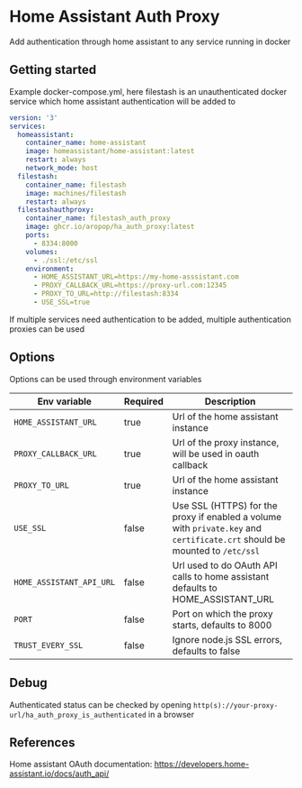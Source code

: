 # Home Assistant Auth Proxy

Add authentication through home assistant to any service running in docker

## Getting started

Example docker-compose.yml, here filestash is an unauthenticated docker service which home assistant authentication will
be added to

```yaml
version: '3'
services:
  homeassistant:
    container_name: home-assistant
    image: homeassistant/home-assistant:latest
    restart: always
    network_mode: host
  filestash:
    container_name: filestash
    image: machines/filestash
    restart: always
  filestashauthproxy:
    container_name: filestash_auth_proxy
    image: ghcr.io/aropop/ha_auth_proxy:latest
    ports:
      - 8334:8000
    volumes:
      - ./ssl:/etc/ssl
    environment:
      - HOME_ASSISTANT_URL=https://my-home-asssistant.com
      - PROXY_CALLBACK_URL=https://proxy-url.com:12345
      - PROXY_TO_URL=http://filestash:8334
      - USE_SSL=true
```

If multiple services need authentication to be added, multiple authentication proxies can be used

## Options

Options can be used through environment variables

| Env variable           | Required | Description                                                                                                                |
|------------------------|----------|----------------------------------------------------------------------------------------------------------------------------|
| `HOME_ASSISTANT_URL`     | true     | Url of the home assistant instance                                                                                         |
| `PROXY_CALLBACK_URL`     | true     | Url of the proxy instance, will be used in oauth callback                                                                  |
| `PROXY_TO_URL`           | true     | Url of the home assistant instance                                                                                         |
| `USE_SSL`                | false    | Use SSL (HTTPS) for the proxy if enabled a volume with `private.key` and `certificate.crt` should be mounted to `/etc/ssl` |
| `HOME_ASSISTANT_API_URL` | false    | Url used to do OAuth API calls to home assistant defaults to HOME_ASSISTANT_URL                                            |
| `PORT`                   | false    | Port on which the proxy starts, defaults to 8000                                                                           |
| `TRUST_EVERY_SSL`        | false    | Ignore node.js SSL errors, defaults to false                                                                               |


## Debug
Authenticated status can be checked by opening `http(s)://your-proxy-url/ha_auth_proxy_is_authenticated` in a browser

## References

Home assistant OAuth documentation: https://developers.home-assistant.io/docs/auth_api/
